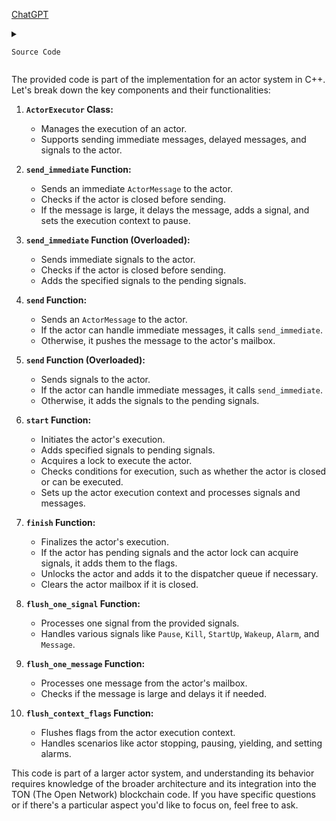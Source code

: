 [ChatGPT](https://chat.openai.com/c/e7ba647a-ad55-4152-995f-8e4e84d8b461)

<details>
  <summary>

    Source Code

  </summary>
  
```cpp

#include "td/actor/core/ActorExecutor.h"

#include "td/utils/ScopeGuard.h"

namespace td {
namespace actor {
namespace core {
void ActorExecutor::send_immediate(ActorMessage message) {
  CHECK(can_send_immediate());
  if (is_closed()) {
    return;
  }
  if (message.is_big()) {
    actor_info_.mailbox().reader().delay(std::move(message));
    pending_signals_.add_signal(ActorSignals::Message);
    actor_execute_context_.set_pause();
    return;
  }
  actor_execute_context_.set_link_token(message.get_link_token());
  message.run();
}

void ActorExecutor::send_immediate(ActorSignals signals) {
  CHECK(can_send_immediate());
  if (is_closed()) {
    return;
  }
  SCOPE_EXIT {
    pending_signals_.add_signals(signals);
  };
  while (flush_one_signal(signals) && !actor_execute_context_.has_immediate_flags()) {
  }
}

void ActorExecutor::send(ActorMessage message) {
  if (is_closed()) {
    return;
  }
  if (can_send_immediate()) {
    //LOG(ERROR) << "AE::send immediate";
    return send_immediate(std::move(message));
  }
  //LOG(ERROR) << "AE::send delayed";
  actor_info_.mailbox().push(std::move(message));
  pending_signals_.add_signal(ActorSignals::Message);
}

void ActorExecutor::send(ActorSignals signals) {
  if (is_closed()) {
    return;
  }

  if (can_send_immediate()) {
    return send_immediate(signals);
  }

  pending_signals_.add_signals(signals);
}

void ActorExecutor::start() noexcept {
  //LOG(ERROR) << "START " << actor_info_.get_name() << " " << tag("from_queue", options_.from_queue);
  if (is_closed()) {
    return;
  }

  ActorSignals signals{options_.signals};
  SCOPE_EXIT {
    pending_signals_.add_signals(signals);
  };

  if (options_.from_queue) {
    signals.add_signal(ActorSignals::Pop);
  }

  actor_locker_.try_lock();
  flags_ = actor_locker_.flags();

  if (!actor_locker_.own_lock()) {
    return;
  }

  if (!actor_locker_.can_execute()) {
    CHECK(!options_.from_queue);
    return;
  }

  signals.add_signals(flags().get_signals());
  if (options_.from_queue) {
    signals.clear_signal(ActorSignals::Pause);
  }
  flags().clear_signals();

  if (flags_.is_closed()) {
    return;
  }

  actor_execute_context_.set_actor(&actor_info_.actor());

  while (flush_one_signal(signals)) {
    if (actor_execute_context_.has_immediate_flags()) {
      return;
    }
  }
  while (flush_one_message()) {
    if (actor_execute_context_.has_immediate_flags()) {
      return;
    }
  }
}

void ActorExecutor::finish() noexcept {
  //LOG(ERROR) << "FINISH " << actor_info_.get_name() << " " << tag("own_lock", actor_locker_.own_lock());
  if (!actor_locker_.own_lock()) {
    if (!pending_signals_.empty() && actor_locker_.add_signals(pending_signals_)) {
      flags_ = actor_locker_.flags();
      //LOG(ERROR) << "Own after finish " << actor_info_.get_name() << " " << format::as_binary(flags().raw());
    } else {
      //LOG(ERROR) << "DO FINISH " << actor_info_.get_name() << " " << flags();
      return;
    }
  } else {
    flags_.add_signals(pending_signals_);
  }

  CHECK(actor_locker_.own_lock());

  if (td::unlikely(actor_execute_context_.has_flags())) {
    flush_context_flags();
  }

  bool add_to_queue = false;
  while (true) {
    // Drop InQueue flag if has pop signal
    // Can't delay or ignore this signal
    auto signals = flags().get_signals();
    if (signals.has_signal(ActorSignals::Pop)) {
      signals.clear_signal(ActorSignals::Pop);
      flags().set_signals(signals);
      flags().set_in_queue(false);
      //LOG(ERROR) << "clear in_queue " << format::as_binary(flags().raw());
    }

    //LOG(ERROR) << tag("in_queue", flags().is_in_queue()) << tag("has_signals", flags().has_signals());
    if (flags_.is_closed()) {
      // Writing to mailbox and closing actor may happen concurrently
      // We must ensure that all messages in mailbox will be deleted
      // Note that an ActorExecute may have to delete messages that was added by itself.
      actor_info_.mailbox().clear();
    } else {
      // No need to add closed actor into queue.
      if (flags().has_signals() && !flags().is_in_queue()) {
        add_to_queue = true;
        flags().set_in_queue(true);
      }
    }
    ActorInfoPtr actor_info_ptr;
    if (add_to_queue) {
      actor_info_ptr = actor_info_.actor().get_actor_info_ptr();
    }
    if (actor_locker_.try_unlock(flags())) {
      if (add_to_queue) {
        dispatcher_.add_to_queue(std::move(actor_info_ptr), flags().get_scheduler_id(), !flags().is_shared());
      }
      break;
    }
    flags_ = actor_locker_.flags();
  }
  //LOG(ERROR) << "DO FINISH " << actor_info_.get_name() << " " << flags();
}

bool ActorExecutor::flush_one_signal(ActorSignals &signals) {
  auto signal = signals.first_signal();
  if (!signal) {
    return false;
  }
  switch (signal) {
    //NB: Signals will be handled in order of their value.
    // For clarity it conincides with order in this switch
    case ActorSignals::Pause:
      actor_execute_context_.set_pause();
      break;
    case ActorSignals::Kill:
      actor_execute_context_.set_stop();
      break;
    case ActorSignals::StartUp:
      actor_info_.actor().start_up();
      break;
    case ActorSignals::Wakeup:
      actor_info_.actor().wake_up();
      break;
    case ActorSignals::Alarm:
      if (actor_execute_context_.get_alarm_timestamp() && actor_execute_context_.get_alarm_timestamp().is_in_past()) {
        actor_execute_context_.alarm_timestamp() = Timestamp::never();
        actor_info_.set_alarm_timestamp(Timestamp::never());
        actor_info_.actor().alarm();
      }
      break;
    case ActorSignals::Io:
    case ActorSignals::Cpu:
      LOG(FATAL) << "TODO";
      break;
    case ActorSignals::Message:
      pending_signals_.add_signal(ActorSignals::Message);
      actor_info_.mailbox().pop_all();
      break;
    case ActorSignals::Pop:
      flags().set_in_queue(false);
      break;
    default:
      UNREACHABLE();
  }
  signals.clear_signal(signal);
  return true;
}

bool ActorExecutor::flush_one_message() {
  auto message = actor_info_.mailbox().reader().read();
  //LOG(ERROR) << "flush one message " << !!message << " " << actor_info_.get_name();
  if (!message) {
    pending_signals_.clear_signal(ActorSignals::Message);
    return false;
  }
  if (message.is_big() && !options_.from_queue) {
    actor_info_.mailbox().reader().delay(std::move(message));
    actor_execute_context_.set_pause();
    return false;
  }

  actor_execute_context_.set_link_token(message.get_link_token());
  message.run();
  return true;
}

void ActorExecutor::flush_context_flags() {
  if (actor_execute_context_.get_stop()) {
    if (actor_info_.get_alarm_timestamp()) {
      actor_info_.set_alarm_timestamp(Timestamp::never());
      dispatcher_.set_alarm_timestamp(actor_info_.actor().get_actor_info_ptr());
    }
    flags_.set_closed(true);
    if (!flags_.get_signals().has_signal(ActorSignals::Signal::StartUp)) {
      actor_info_.actor().tear_down();
    }
    actor_info_.destroy_actor();
  } else {
    if (actor_execute_context_.get_pause()) {
      flags_.add_signals(ActorSignals::one(ActorSignals::Pause));
    }
    if (actor_execute_context_.get_yield()) {
      flags_.add_signals(ActorSignals::one(ActorSignals::Wakeup));
    }
    if (actor_execute_context_.get_alarm_flag()) {
      auto old_timestamp = actor_info_.get_alarm_timestamp();
      auto new_timestamp = actor_execute_context_.get_alarm_timestamp();
      if (!(old_timestamp == new_timestamp)) {
        actor_info_.set_alarm_timestamp(new_timestamp);
        dispatcher_.set_alarm_timestamp(actor_info_.actor().get_actor_info_ptr());
      }
    }
  }
}
}  // namespace core
}  // namespace actor
}  // namespace td


  ```
</details>

The provided code is part of the implementation for an actor system in C++. Let's break down the key components and their functionalities:

1. **`ActorExecutor` Class:**
   - Manages the execution of an actor.
   - Supports sending immediate messages, delayed messages, and signals to the actor.

2. **`send_immediate` Function:**
   - Sends an immediate `ActorMessage` to the actor.
   - Checks if the actor is closed before sending.
   - If the message is large, it delays the message, adds a signal, and sets the execution context to pause.

3. **`send_immediate` Function (Overloaded):**
   - Sends immediate signals to the actor.
   - Checks if the actor is closed before sending.
   - Adds the specified signals to the pending signals.

4. **`send` Function:**
   - Sends an `ActorMessage` to the actor.
   - If the actor can handle immediate messages, it calls `send_immediate`.
   - Otherwise, it pushes the message to the actor's mailbox.

5. **`send` Function (Overloaded):**
   - Sends signals to the actor.
   - If the actor can handle immediate messages, it calls `send_immediate`.
   - Otherwise, it adds the signals to the pending signals.

6. **`start` Function:**
   - Initiates the actor's execution.
   - Adds specified signals to pending signals.
   - Acquires a lock to execute the actor.
   - Checks conditions for execution, such as whether the actor is closed or can be executed.
   - Sets up the actor execution context and processes signals and messages.

7. **`finish` Function:**
   - Finalizes the actor's execution.
   - If the actor has pending signals and the actor lock can acquire signals, it adds them to the flags.
   - Unlocks the actor and adds it to the dispatcher queue if necessary.
   - Clears the actor mailbox if it is closed.

8. **`flush_one_signal` Function:**
   - Processes one signal from the provided signals.
   - Handles various signals like `Pause`, `Kill`, `StartUp`, `Wakeup`, `Alarm`, and `Message`.

9. **`flush_one_message` Function:**
   - Processes one message from the actor's mailbox.
   - Checks if the message is large and delays it if needed.

10. **`flush_context_flags` Function:**
    - Flushes flags from the actor execution context.
    - Handles scenarios like actor stopping, pausing, yielding, and setting alarms.

This code is part of a larger actor system, and understanding its behavior requires knowledge of the broader architecture and its integration into the TON (The Open Network) blockchain code. If you have specific questions or if there's a particular aspect you'd like to focus on, feel free to ask.
